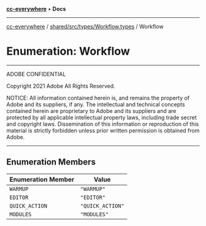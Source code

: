 [**cc-everywhere**](../../../../../index.md) • **Docs**

***

[cc-everywhere](../../../../../index.md) / [shared/src/types/Workflow.types](../index.md) / Workflow

# Enumeration: Workflow

**********************************************************************
  ADOBE CONFIDENTIAL

  Copyright 2021 Adobe
  All Rights Reserved.

  NOTICE:  All information contained herein is, and remains
  the property of Adobe and its suppliers, if any. The intellectual
  and technical concepts contained herein are proprietary to Adobe
  and its suppliers and are protected by all applicable intellectual
  property laws, including trade secret and copyright laws.
  Dissemination of this information or reproduction of this material
  is strictly forbidden unless prior written permission is obtained
  from Adobe.
************************************************************************

## Enumeration Members

| Enumeration Member | Value |
| ------ | ------ |
| `WARMUP` | `"WARMUP"` |
| `EDITOR` | `"EDITOR"` |
| `QUICK_ACTION` | `"QUICK_ACTION"` |
| `MODULES` | `"MODULES"` |
